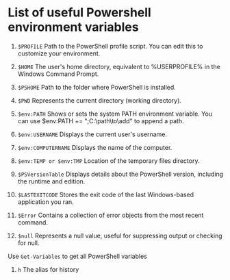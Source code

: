# List of useful Powershell environment variables

1. `$PROFILE`
   Path to the PowerShell profile script. You can edit this to customize your environment.

1. `$HOME`
   The user's home directory, equivalent to %USERPROFILE% in the Windows Command Prompt.

1. `$PSHOME`
   Path to the folder where PowerShell is installed.

1. `$PWD`
   Represents the current directory (working directory).

1. `$env:PATH`
   Shows or sets the system PATH environment variable. You can use $env:PATH += ";C:\path\to\add" to append a path.

1. `$env:USERNAME`
   Displays the current user's username.

1. `$env:COMPUTERNAME`
   Displays the name of the computer.

1. `$env:TEMP or $env:TMP`
   Location of the temporary files directory.

1. `$PSVersionTable`
   Displays details about the PowerShell version, including the runtime and edition.

1. `$LASTEXITCODE`
   Stores the exit code of the last Windows-based application you ran.

1. `$Error`
   Contains a collection of error objects from the most recent command.

1. `$null`
   Represents a null value, useful for suppressing output or checking for null.

Use `Get-Variables` to get all PowerShell variables

1. `h`
   The alias for history
